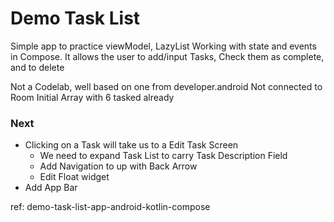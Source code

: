 # Demo Task List


Simple app to practice viewModel, LazyList
Working with state and events in Compose.
It allows the user to add/input Tasks, Check them as complete, and to delete

Not a Codelab, well based on one from developer.android
Not connected to Room
Initial Array with 6 tasked already

### Next
- Clicking on a Task will take us to a Edit Task Screen
  - We need to expand Task List to carry Task Description Field
  - Add Navigation to up with Back Arrow
  - Edit Float widget
- Add App Bar

ref: demo-task-list-app-android-kotlin-compose